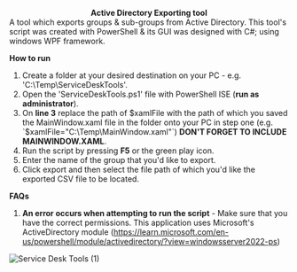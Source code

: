 **<center>Active Directory Exporting tool</center>**
A tool which exports groups & sub-groups from Active Directory. This tool's script was created with PowerShell & its GUI was designed with C#; using windows WPF framework.

**How to run**
1. Create a folder at your desired destination on your PC - e.g. 'C:\Temp\ServiceDeskTools'.
2. Open the 'ServiceDeskTools.ps1' file with PowerShell ISE (**run as administrator**).
3. On **line 3** replace the path of $xamlFile with the path of which you saved the MainWindow.xaml file in the folder onto your PC in step one (e.g. `$xamlFile="C:\Temp\MainWindow.xaml"`) **DON'T FORGET TO INCLUDE MAINWINDOW.XAML**.
4. Run the script by pressing **F5** or the green play icon.
5. Enter the name of the group that you'd like to export.
6. Click export and then select the file path of which you'd like the exported CSV file to be located.

**FAQs**
1. **An error occurs when attempting to run the script** - Make sure that you have the correct permissions. This application uses Microsoft's ActiveDirectory module (https://learn.microsoft.com/en-us/powershell/module/activedirectory/?view=windowsserver2022-ps)

![Service Desk Tools (1)](https://github.com/keadeish/service-desk-tools/assets/90222144/9be6473b-ea16-40db-99c8-d7d4331e57c3)

